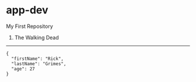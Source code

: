 # app-dev
My First Repository
1. The Walking Dead
---
```
{
  "firstName": "Rick",
  "lastName": "Grimes",
  "age": 27
}
```
